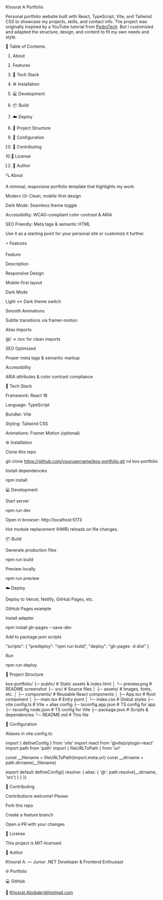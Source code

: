 Khosrat A Portfolio

Personal portfolio website built with React, TypeScript, Vite, and Tailwind CSS to showcase my projects, skills, and contact info.
The project was originally inspired by a YouTube tutorial from [PedroTech](https://www.youtube.com/c/PedroTechnologies). But I customized and adapted the structure, design, and content to fit my own needs and style.  

📑 Table of Contents

1. About

2. Features

3. 🚀 Tech Stack

4. ⚙️ Installation

5. 💻 Development

6. 📦 Build

7. ☁️ Deploy

8. 📂 Project Structure

9. 🔧 Configuration

10. 🤝 Contributing

10.📄 License

12. 👤 Author


🔍 About

A minimal, responsive portfolio template that highlights my work:

Modern UI: Clean, mobile-first design

Dark Mode: Seamless theme toggle

Accessibility: WCAG-compliant color contrast & ARIA

SEO Friendly: Meta tags & semantic HTML

Use it as a starting point for your personal site or customize it further.

⚡ Features

Feature

Description

Responsive Design

Mobile-first layout

Dark Mode

Light ↔ Dark theme switch

Smooth Animations

Subtle transitions via framer-motion

Alias Imports

@/ → /src for clean imports

SEO Optimized

Proper meta tags & semantic markup

Accessibility

ARIA attributes & color contrast compliance

🚀 Tech Stack

Framework: React 18

Language: TypeScript

Bundler: Vite

Styling: Tailwind CSS

Animations: Framer Motion (optional)

⚙️ Installation

Clone this repo

git clone https://github.com/yourusername/kos-portfolio.git
cd kos-portfolio

Install dependencies

npm install

💻 Development

Start server

npm run dev

Open in browser: http://localhost:5173

Hot module replacement (HMR) reloads on file changes.

📦 Build

Generate production files

npm run build

Preview locally

npm run preview

☁️ Deploy

Deploy to Vercel, Netlify, GitHub Pages, etc.

GitHub Pages example

Install adapter

npm install gh-pages --save-dev

Add to package.json scripts

"scripts": {
  "predeploy": "npm run build",
  "deploy": "gh-pages -d dist"
}

Run

npm run deploy

📂 Project Structure

kos-portfolio/
├─ public/             # Static assets & index.html
│  └─ preview.png      # README screenshot
├─ src/                # Source files
│  ├─ assets/          # Images, fonts, etc.
│  ├─ components/      # Reusable React components
│  ├─ App.tsx          # Root component
│  ├─ main.tsx         # Entry point
│  └─ index.css        # Global styles
├─ vite.config.ts      # Vite + alias config
├─ tsconfig.app.json   # TS config for app
├─ tsconfig.node.json  # TS config for Vite
├─ package.json        # Scripts & dependencies
└─ README.md           # This file

🔧 Configuration

Aliases in vite.config.ts:

import { defineConfig } from 'vite'
import react from '@vitejs/plugin-react'
import path from 'path'
import { fileURLToPath } from 'url'

const __filename = fileURLToPath(import.meta.url)
const __dirname  = path.dirname(__filename)

export default defineConfig({
  resolve: {
    alias: { '@': path.resolve(__dirname, 'src') }
  }
})

🤝 Contributing

Contributions welcome! Please:

Fork this repo

Create a feature branch

Open a PR with your changes

📄 License

This project is MIT‑licensed.

👤 Author

Khosrat A. — Junior .NET Developer & Frontend Enthusiast

🌐 Portfolio

💻 GitHub

📧 Khosrat.Abobakri@hotmail.com
